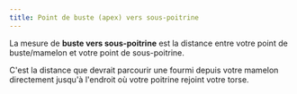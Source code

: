 ```yaml
---
title: Point de buste (apex) vers sous-poitrine
---
```


La mesure de **buste vers sous-poitrine** est la distance entre votre point de buste/mamelon et votre point de sous-poitrine.

C'est la distance que devrait parcourir une fourmi depuis votre mamelon directement jusqu'à l'endroit où votre poitrine rejoint votre torse.
<MeasieImage />
